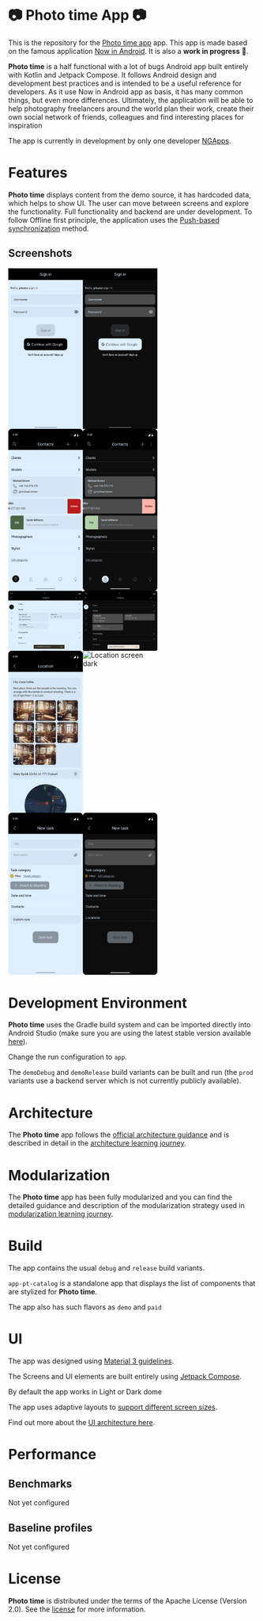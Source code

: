 📷 Photo time App 📷
=====================

This is the repository for the [Photo time app](https://github.com/ngapp-dev/photo-time)
app. This app is made based on the famous application [Now in Android](https://developer.android.com/series/now-in-android).
It is also a **work in progress** 🚧.

**Photo time** is a half functional with a lot of bugs Android app built entirely with Kotlin and Jetpack Compose. It
follows Android design and development best practices and is intended to be a useful reference
for developers. As it use Now in Android app as basis, it has many common things, but even more differences.
Ultimately, the application will be able to help photography freelancers around the world plan their work,
create their own social network of friends, colleagues and find interesting places for inspiration

The app is currently in development by only one developer [NGApps](https://github.com/ngapp-dev).

# Features

**Photo time** displays content from the demo source, it has hardcoded data, which helps to show UI.
The user can move between screens and explore the functionality.
Full functionality and backend are under development. To follow Offline first principle, the application uses
the [Push-based synchronization](https://developer.android.com/topic/architecture/data-layer/offline-first) method.

## Screenshots
<div style="display:flex;">
<img alt="Calendar screen" src="screenshots/Sign%20in%20screen.jpg" width="30%">
<img alt="Calendar screen dark" src="screenshots/Sign%20in%20screen%20dark.jpg" width="30%">
</div>
<div style="display:flex;">
<img alt="Calendar screen" src="screenshots/Contacts%20screen.png" width="30%">
<img alt="Calendar screen dark" src="screenshots/Contacts%20screen%20dark.png" width="30%">
</div>
<div style="display:flex;">
<img alt="Contacts screen" src="screenshots/Contacts%20screen%20tablet.png" width="30%">
<img alt="Contacts screen dark" src="screenshots/Contacts%20screen%20tablet%20dark.png" width="30%">
</div>
<div style="display:flex;">
<img alt="Location screen" src="screenshots/Location%20screen.png" width="30%">
<img alt="Location screen dark" src="screenshots/Location%20screen%20dark.png.png" width="30%">
</div>
<div style="display:flex;">
<img alt="Task screen" src="screenshots/Task%20screen.png" width="30%">
<img alt="Task screen dark" src="screenshots/Task%20screen%20dark.png" width="30%">
</div>

# Development Environment

**Photo time** uses the Gradle build system and can be imported directly into Android Studio (make sure you are using the latest stable version available [here](https://developer.android.com/studio)).

Change the run configuration to `app`.

The `demoDebug` and `demoRelease` build variants can be built and run (the `prod` variants use a backend server which is not currently publicly available).

# Architecture

The **Photo time** app follows the
[official architecture guidance](https://developer.android.com/topic/architecture)
and is described in detail in the
[architecture learning journey](docs/ArchitectureLearningJourney.md).

# Modularization

The **Photo time** app has been fully modularized and you can find the detailed guidance and
description of the modularization strategy used in
[modularization learning journey](docs/ModularizationLearningJourney.md).

# Build

The app contains the usual `debug` and `release` build variants.

`app-pt-catalog` is a standalone app that displays the list of components that are stylized for
**Photo time**.

The app also has such flavors as `demo` and `paid`

# UI
The app was designed using [Material 3 guidelines](https://m3.material.io/).

The Screens and UI elements are built entirely using [Jetpack Compose](https://developer.android.com/jetpack/compose).

By default the app works in Light or Dark dome

The app uses adaptive layouts to
[support different screen sizes](https://developer.android.com/guide/topics/large-screens/support-different-screen-sizes).

Find out more about the [UI architecture here](docs/ArchitectureLearningJourney.md#ui-layer).

# Performance

## Benchmarks

Not yet configured

## Baseline profiles

Not yet configured

# License

**Photo time** is distributed under the terms of the Apache License (Version 2.0). See the
[license](LICENSE) for more information.
